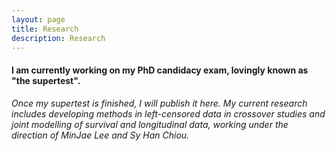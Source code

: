 ```yaml
---
layout: page
title: Research
description: Research
---
```


#### I am currently working on my PhD candidacy exam, lovingly known as "the supertest".
*Once my supertest is finished, I will publish it here. My current research includes developing methods in left-censored data in crossover studies and joint modelling of survival and longitudinal data, working under the direction of MinJae Lee and Sy Han Chiou.*


<!--- #### <u>Insert title of paper here</u> --->
<!--- *Describe paper here. "In this paper we ... "* --->

<!--- [click here for the most recent version of the paper]({{ BASE_PATH}}/pages/working_papers/sample-working-paper.pdf) --->

<!--- Include note on super test along with a summary, maybe just copy and paste the abstract? --->

<!-- Note: this is how to write a comment in HTML. Everything in here won't show up on your webpage.-->

<!--
To increase the size of the title, use fewer # in front of the paper title.
To decrease the size of the title, use more #. 
To remove the italics, remove the * before and after the description
To remove the underline from the title, remove the <u> tags (<u> and </u>)
-->
